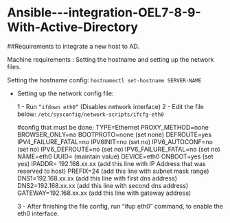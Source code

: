 # Ansible---integration-OEL7-8-9-With-Active-Directory

##Requirements to integrate a new host to AD.

Machine requirements : Setting the hostname and setting up the network files.

Setting the hostname config: `hostnamectl set-hostname SERVER-NAME`

- Setting up the network config file:
    
    1 - Run `“ifdown eth0”` (Disables network interface)
   2 - Edit the file below:
   `/etc/sysconfig/network-scripts/ifcfg-eth0`

  #config that must be done:
  TYPE=Ethernet
  PROXY_METHOD=none
  BROWSER_ONLY=no
  BOOTPROTO=none (set none)
  DEFROUTE=yes
  IPV4_FAILURE_FATAL=no
  IPV6INIT=no (set no)
  IPV6_AUTOCONF=no (set no)
  IPV6_DEFROUTE=no (set no)
  IPV6_FAILURE_FATAL=no (set no)
  NAME=eth0
  UUID= (maintain value)
  DEVICE=eth0
  ONBOOT=yes (set yes)
  IPADDR= 192.168.xx.xx (add this line with IP Address that was reserved to host)
  PREFIX=24 (add this line with subnet mask range)
  DNS1=192.168.xx.xx (add this line with first dns address)
  DNS2=192.168.xx.xx (add this line with second dns address)
  GATEWAY=192.168.xx.xx (add this line with gateway address)



   3 - After finishing the file config, run “ifup eth0” command, to enable the eth0 interface.
